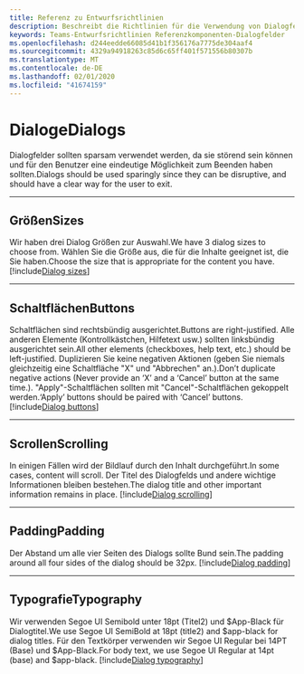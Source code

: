 ```yaml
---
title: Referenz zu Entwurfsrichtlinien
description: Beschreibt die Richtlinien für die Verwendung von Dialogfeldern in ihren apps.
keywords: Teams-Entwurfsrichtlinien Referenzkomponenten-Dialogfelder
ms.openlocfilehash: d244eedde66085d41b1f356176a7775de304aaf4
ms.sourcegitcommit: 4329a94918263c85d6c65ff401f571556b80307b
ms.translationtype: MT
ms.contentlocale: de-DE
ms.lasthandoff: 02/01/2020
ms.locfileid: "41674159"
---
```

# <a name="dialogs"></a><span data-ttu-id="61210-104">Dialoge</span><span class="sxs-lookup"><span data-stu-id="61210-104">Dialogs</span></span>

<span data-ttu-id="61210-105">Dialogfelder sollten sparsam verwendet werden, da sie störend sein können und für den Benutzer eine eindeutige Möglichkeit zum Beenden haben sollten.</span><span class="sxs-lookup"><span data-stu-id="61210-105">Dialogs should be used sparingly since they can be disruptive, and should have a clear way for the user to exit.</span></span>

---

## <a name="sizes"></a><span data-ttu-id="61210-106">Größen</span><span class="sxs-lookup"><span data-stu-id="61210-106">Sizes</span></span>

<span data-ttu-id="61210-107">Wir haben drei Dialog Größen zur Auswahl.</span><span class="sxs-lookup"><span data-stu-id="61210-107">We have 3 dialog sizes to choose from.</span></span> <span data-ttu-id="61210-108">Wählen Sie die Größe aus, die für die Inhalte geeignet ist, die Sie haben.</span><span class="sxs-lookup"><span data-stu-id="61210-108">Choose the size that is appropriate for the content you have.</span></span>
[!include[Dialog sizes](~/includes/design/dialogs-image-sizes.html)]

---

## <a name="buttons"></a><span data-ttu-id="61210-109">Schaltflächen</span><span class="sxs-lookup"><span data-stu-id="61210-109">Buttons</span></span>

<span data-ttu-id="61210-110">Schaltflächen sind rechtsbündig ausgerichtet.</span><span class="sxs-lookup"><span data-stu-id="61210-110">Buttons are right-justified.</span></span>
<span data-ttu-id="61210-111">Alle anderen Elemente (Kontrollkästchen, Hilfetext usw.) sollten linksbündig ausgerichtet sein.</span><span class="sxs-lookup"><span data-stu-id="61210-111">All other elements (checkboxes, help text, etc.) should be left-justified.</span></span>
<span data-ttu-id="61210-112">Duplizieren Sie keine negativen Aktionen (geben Sie niemals gleichzeitig eine Schaltfläche "X" und "Abbrechen" an.).</span><span class="sxs-lookup"><span data-stu-id="61210-112">Don’t duplicate negative actions (Never provide an ‘X’ and a ‘Cancel’ button at the same time.).</span></span>
<span data-ttu-id="61210-113">"Apply"-Schaltflächen sollten mit "Cancel"-Schaltflächen gekoppelt werden.</span><span class="sxs-lookup"><span data-stu-id="61210-113">‘Apply’ buttons should be paired with ‘Cancel’ buttons.</span></span>
[!include[Dialog buttons](~/includes/design/dialogs-image-buttons.html)]

---

## <a name="scrolling"></a><span data-ttu-id="61210-114">Scrollen</span><span class="sxs-lookup"><span data-stu-id="61210-114">Scrolling</span></span>

<span data-ttu-id="61210-115">In einigen Fällen wird der Bildlauf durch den Inhalt durchgeführt.</span><span class="sxs-lookup"><span data-stu-id="61210-115">In some cases, content will scroll.</span></span> <span data-ttu-id="61210-116">Der Titel des Dialogfelds und andere wichtige Informationen bleiben bestehen.</span><span class="sxs-lookup"><span data-stu-id="61210-116">The dialog title and other important information remains in place.</span></span>
[!include[Dialog scrolling](~/includes/design/dialogs-image-scrolling.html)]

---

## <a name="padding"></a><span data-ttu-id="61210-117">Padding</span><span class="sxs-lookup"><span data-stu-id="61210-117">Padding</span></span>

<span data-ttu-id="61210-118">Der Abstand um alle vier Seiten des Dialogs sollte Bund sein.</span><span class="sxs-lookup"><span data-stu-id="61210-118">The padding around all four sides of the dialog should be 32px.</span></span>
[!include[Dialog padding](~/includes/design/dialogs-image-padding.html)]

---

## <a name="typography"></a><span data-ttu-id="61210-119">Typografie</span><span class="sxs-lookup"><span data-stu-id="61210-119">Typography</span></span>

<span data-ttu-id="61210-120">Wir verwenden Segoe UI Semibold unter 18pt (Titel2) und $App-Black für Dialogtitel.</span><span class="sxs-lookup"><span data-stu-id="61210-120">We use Segoe UI SemiBold at 18pt (title2) and $app-black for dialog titles.</span></span> <span data-ttu-id="61210-121">Für den Textkörper verwenden wir Segoe UI Regular bei 14PT (Base) und $App-Black.</span><span class="sxs-lookup"><span data-stu-id="61210-121">For body text, we use Segoe UI Regular at 14pt (base) and $app-black.</span></span>
[!include[Dialog typography](~/includes/design/dialogs-image-typography.html)]